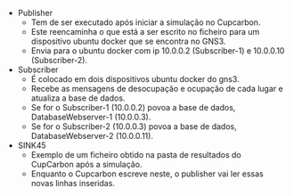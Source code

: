 - Publisher
  - Tem de ser executado após iniciar a simulação no Cupcarbon.
  - Este reencaminha o que está a ser escrito no ficheiro para um dispositivo ubuntu docker que se encontra no GNS3.
  - Envia para o ubuntu docker com ip 10.0.0.2 (Subscriber-1) e 10.0.0.10 (Subscriber-2).
- Subscriber
  - É colocado em dois dispositivos ubuntu docker do gns3.
  - Recebe as mensagens de desocupação e ocupação de cada lugar e atualiza a base de dados.
  - Se for o Subscriber-1 (10.0.0.2) povoa a base de dados, DatabaseWebserver-1 (10.0.0.3).
  - Se for o Subscriber-2 (10.0.0.3) povoa a base de dados, DatabaseWebserver-2 (10.0.0.11).
- SINK45
  - Exemplo de um ficheiro obtido na pasta de resultados do CupCarbon após a simulação.
  - Enquanto o Cupcarbon escreve neste, o publisher vai ler essas novas linhas inseridas.
